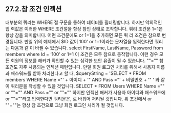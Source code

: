 ## 27.2.참 조건 인젝션 
대부분의 쿼리는 WHERE 절 구문을 통하여 데이터를 필터링합니다. 하지만 악의적인 입 력값은 이러한 WHERE 조건절을 항상 참인 상태로 조작합니다. 
쿼리 조건문 1=1은 항상 참을 의미합니다. 어떤 조건문에도 or 1=1을 추가하면 모든 쿼 리 조건은 참으로 변경됩니다. 
만일 위의 예제에서 $ID 값이 100’ or 1=1이라는 문자열을 입력한다면 쿼리는 다음과 같 이 바뀔 수 있습니다. 
select FirstName, LastName, Password from members where Id = ‘100’ or 1=1 
이 조건은 모두 참으로 동작합니다. 이런 경우 모든 회원의 정보를 해커가 확인할 수 있는 심각한 보안 유출이 될 수 있습니다. ""="" 참 조건도 자주 사용되는 인젝션 패턴입니다. 만일 회원 로그인 처리를 위해서 사용자 이름과 패스워드를 받아 처리한다고 할 때, 
$queryString = 'SELECT * FROM members WHERE Name ="' + 아이디 + '" AND Pass ="' + 비밀번호 + '" ' 
와 같이 쿼리문을 작성할 수 있을 것입니다. 
SELECT * FROM Users WHERE Name ="" or ""="" AND Pass ="" or ""="" 
하지만 인젝션 해커가 사용자 아이디와 패스워드에 or ""=""라고 입력한다면 쿼리문은, 
로 바뀌어 처리될 것입니다. 위 조건에서 or ""=""는 항상 참 조건으로 그냥 회원 로그인 처리가 될 것입니다. 


